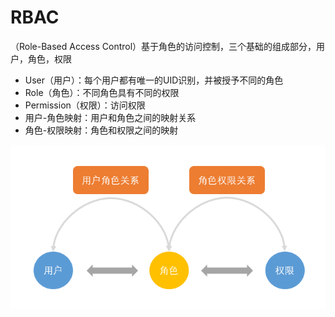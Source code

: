 # RBAC

（Role-Based Access Control）基于角色的访问控制，三个基础的组成部分，用户，角色，权限

- User（用户）：每个用户都有唯一的UID识别，并被授予不同的角色
- Role（角色）：不同角色具有不同的权限
- Permission（权限）：访问权限
- 用户-角色映射：用户和角色之间的映射关系
- 角色-权限映射：角色和权限之间的映射

![img](images/rbacrole-based-access-control-1.png)
